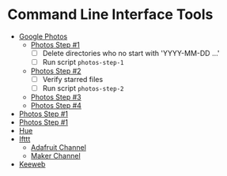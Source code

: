 Command Line Interface Tools
============================
  + [Google Photos](#castnow)
    - [Photos Step #1](#adafruit-channel)
      - [ ] Delete directories who no start with 'YYYY-MM-DD ...' 
      - [ ] Run script ```photos-step-1```
    - [Photos Step #2](#maker-channel)
      - [ ] Verify starred files
      - [ ] Run script ```photos-step-2``` 
    - [Photos Step #3](#dropbox-uploader)
    - [Photos Step #4](#drive)
  + [Photos Step #1](#flickr-uploader)
  + [Photos Step #1](#gmusicapi-scripts)
  + [Hue](#hue-cli)
  + [Ifttt](#ifttt)
    - [Adafruit Channel](#adafruit-channel)
    - [Maker Channel](#maker-channel)
  + [Keeweb](#keeweb)

